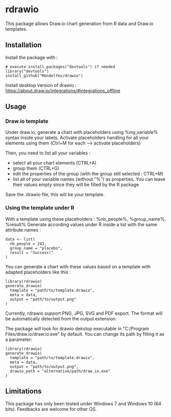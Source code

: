 # rdrawio

This package allows Draw.io chart generation from R data and Draw.io templates.

## Installation

Install the package with :

~~~~
# execute install.packages("devtools") if needed
library("devtools")
install_github("MendelYev/drawio")
~~~~

Install desktop version of drawio : <https://about.draw.io/integrations/#integrations_offline>

## Usage

### Draw.io template

Under draw.io, generate a chart with placeholders using %my_variable% syntax inside your labels.
Activate placeholders handling for all your elements using them (Ctrl+M for each --> activate placeholders)

Then, you need to list all your variables :
- select all your chart elements (CTRL+A)
- group them (CTRL+G)
- edit the properties of the group (with the group still selected : CTRL+M)
- list all of your variable names (without "%") as properties. You can leave their values empty since they will be filled by the R package

Save the .drawio file, this will be your template.

### Using the template under R

With a template using these placeholders : %nb_people%, %group_name%, %result%
Generate according values under R inside a list with the same attribute names :

~~~~
data <- list(
  nb_people = 243,
  group_name = "placebo",
  result = "Success!"
)
~~~~

You can generate a chart with these values based on a template with adapted placeholders like this :

~~~~
library(rdrawio)
generate_drawio(
  template = "path/to/template.drawio", 
  meta = data,
  output = "path/to/output.png"
)
~~~~

Currently, rdrawio support PNG, JPG, SVG and PDF export. The format will be automatically detected from the output extension.

The package will look for drawio dekstop executable in "C:/Program Files/draw.io/draw.io.exe" by default.
You can change its path by filling it as a parameter:

~~~~
library(rdrawio)
generate_drawio(
  template = "path/to/template.drawio", 
  meta = data,
  output = "path/to/output.png",
  drawio_path = "alternative/path/draw.io.exe"
)
~~~~

## Limitations

This package has only been tested under Windows 7 and Windows 10 (64 bits). Feedbacks are welcome for other OS.
